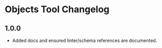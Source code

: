 # Objects Tool Changelog

## 1.0.0

- Added docs and ensured linter/schema references are documented.
